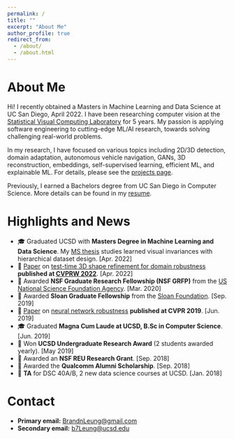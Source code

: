 ```yaml
---
permalink: /
title: ""
excerpt: "About Me"
author_profile: true
redirect_from: 
  - /about/
  - /about.html
---
```


About Me
======
Hi! I recently obtained a Masters in Machine Learning and Data Science at UC San Diego, April 2022. I have been researching computer vision at the [Statistical Visual Computing Laboratory](http://www.svcl.ucsd.edu/) for 5 years. My passion is applying software engineering to cutting-edge ML/AI research, towards solving challenging real-world problems. 

In my research, I have focused on various topics including 2D/3D detection, domain adaptation, autonomous vehicle navigation, GANs, 3D reconstruction, embeddings, self-supervised learning, efficient ML, and explainable ML. For details, please see the [projects page](https://b7leung.github.io/projects/).

Previously, I earned a Bachelors degree from UC San Diego in Computer Science. More details can be found in my [resume](https://b7leung.github.io/files/Resume_Brandon_Leung.pdf).

Highlights and News
======
  *  🎓 Graduated UCSD with **Masters Degree in Machine Learning and Data Science**. My [MS thesis](http://www.svcl.ucsd.edu/projects/3d_odds/Brandon_Leung_MS_Thesis.pdf) studies learned visual invariances with hierarchical dataset design. [Apr. 2022]
  *  📜 [Paper](https://arxiv.org/pdf/2108.09911.pdf) on [test-time 3D shape refinement for domain robustness](https://b7leung.github.io/projects/2_3d-reconstruction-refinement/) **published at [CVPRW 2022](https://sites.google.com/view/l3d-ivu/)**. [Apr. 2022]
  *  🎉 Awarded **NSF Graduate Research Fellowship (NSF GRFP)** from the [US National Science Foundation Agency](https://www.nsfgrfp.org/). [Mar. 2020]
  *  🎉 Awarded **Sloan Graduate Fellowship** from the [Sloan Foundation](https://sloan.org/). [Sep. 2019]
  *  📜 [Paper](https://openaccess.thecvf.com/content_CVPR_2019/papers/Ho_Catastrophic_Childs_Play_Easy_to_Perform_Hard_to_Defend_Adversarial_CVPR_2019_paper.pdf) on [neural network robustness](https://b7leung.github.io/projects/drone-flight-dataset/) **published at CVPR 2019**. [Jun. 2019]
  *  🎓 Graduated **Magna Cum Laude at UCSD, B.Sc in Computer Science**. [Jun. 2019] 
  *  🎉 Won **UCSD Undergraduate Research Award** (2 students awarded yearly). [May 2019]
  *  🎉 Awarded an **NSF REU Research Grant**. [Sep. 2018]
  *  🎉 Awarded the **Qualcomm Alumni Scholarship**. [Sep. 2018]
  *  🏫 **TA** for DSC 40A/B, 2 new data science courses at UCSD. [Jan. 2018]

Contact
======
  *  **Primary email:** BrandnLeung@gmail.com
  *  **Secondary email:** b7Leung@ucsd.edu

